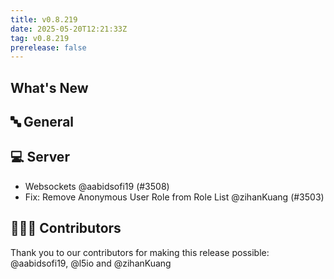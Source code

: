 ```yaml
---
title: v0.8.219
date: 2025-05-20T12:21:33Z
tag: v0.8.219
prerelease: false
---
```


## What's New
## 🔤 General
## 💻 Server

- Websockets @aabidsofi19 (#3508)
- Fix: Remove Anonymous User Role from Role List @zihanKuang (#3503)

## 👨🏽‍💻 Contributors

Thank you to our contributors for making this release possible:
@aabidsofi19, @l5io and @zihanKuang

